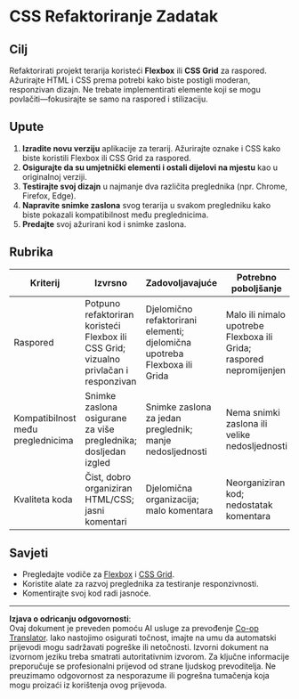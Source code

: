 <!--
CO_OP_TRANSLATOR_METADATA:
{
  "original_hash": "a212cc22a18eddf9046b7a16dfbafd8b",
  "translation_date": "2025-10-03T10:57:00+00:00",
  "source_file": "3-terrarium/2-intro-to-css/assignment.md",
  "language_code": "hr"
}
-->
# CSS Refaktoriranje Zadatak

## Cilj

Refaktorirati projekt terarija koristeći **Flexbox** ili **CSS Grid** za raspored. Ažurirajte HTML i CSS prema potrebi kako biste postigli moderan, responzivan dizajn. Ne trebate implementirati elemente koji se mogu povlačiti—fokusirajte se samo na raspored i stilizaciju.

## Upute

1. **Izradite novu verziju** aplikacije za terarij. Ažurirajte oznake i CSS kako biste koristili Flexbox ili CSS Grid za raspored.
2. **Osigurajte da su umjetnički elementi i ostali dijelovi na mjestu** kao u originalnoj verziji.
3. **Testirajte svoj dizajn** u najmanje dva različita preglednika (npr. Chrome, Firefox, Edge).
4. **Napravite snimke zaslona** svog terarija u svakom pregledniku kako biste pokazali kompatibilnost među preglednicima.
5. **Predajte** svoj ažurirani kod i snimke zaslona.

## Rubrika

| Kriterij   | Izvrsno                                                                  | Zadovoljavajuće                       | Potrebno poboljšanje                   |
|------------|--------------------------------------------------------------------------|---------------------------------------|----------------------------------------|
| Raspored   | Potpuno refaktoriran koristeći Flexbox ili CSS Grid; vizualno privlačan i responzivan | Djelomično refaktorirani elementi; djelomična upotreba Flexboxa ili Grida | Malo ili nimalo upotrebe Flexboxa ili Grida; raspored nepromijenjen |
| Kompatibilnost među preglednicima | Snimke zaslona osigurane za više preglednika; dosljedan izgled | Snimke zaslona za jedan preglednik; manje nedosljednosti | Nema snimki zaslona ili velike nedosljednosti |
| Kvaliteta koda | Čist, dobro organiziran HTML/CSS; jasni komentari                     | Djelomična organizacija; malo komentara | Neorganiziran kod; nedostatak komentara |

## Savjeti

- Pregledajte vodiče za [Flexbox](https://css-tricks.com/snippets/css/a-guide-to-flexbox/) i [CSS Grid](https://css-tricks.com/snippets/css/complete-guide-grid/).
- Koristite alate za razvoj preglednika za testiranje responzivnosti.
- Komentirajte svoj kod radi jasnoće.

---

**Izjava o odricanju odgovornosti**:  
Ovaj dokument je preveden pomoću AI usluge za prevođenje [Co-op Translator](https://github.com/Azure/co-op-translator). Iako nastojimo osigurati točnost, imajte na umu da automatski prijevodi mogu sadržavati pogreške ili netočnosti. Izvorni dokument na izvornom jeziku treba smatrati autoritativnim izvorom. Za ključne informacije preporučuje se profesionalni prijevod od strane ljudskog prevoditelja. Ne preuzimamo odgovornost za nesporazume ili pogrešna tumačenja koja mogu proizaći iz korištenja ovog prijevoda.